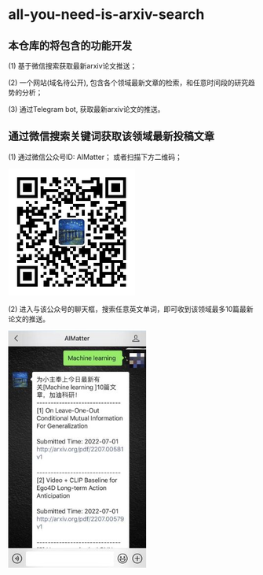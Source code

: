 # all-you-need-is-arxiv-search
## 本仓库的将包含的功能开发
(1) 基于微信搜索获取最新arxiv论文推送；

(2) 一个网站(域名待公开), 包含各个领域最新文章的检索，和任意时间段的研究趋势的分析；

(3) 通过Telegram bot, 获取最新arxiv论文的推送。




## 通过微信搜索关键词获取该领域最新投稿文章

(1) 通过微信公众号ID: AIMatter； 或者扫描下方二维码；

![avatar](./pics/wechat_qr_code.jpg)



(2) 进入与该公众号的聊天框，搜索任意英文单词，即可收到该领域最多10篇最新论文的推送。


![avatar](./pics/crop1.jpg)